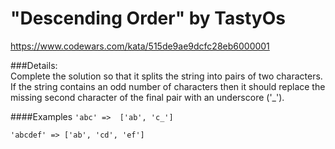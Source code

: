 # "Descending Order" by TastyOs

https://www.codewars.com/kata/515de9ae9dcfc28eb6000001

###Details:  
Complete the solution so that it splits the string into pairs of two characters. If the string contains an odd number of characters then it should replace the missing second character of the final pair with an underscore ('_').

####Examples
`
'abc' =>  ['ab', 'c_']  
`

`
'abcdef' => ['ab', 'cd', 'ef']
`
